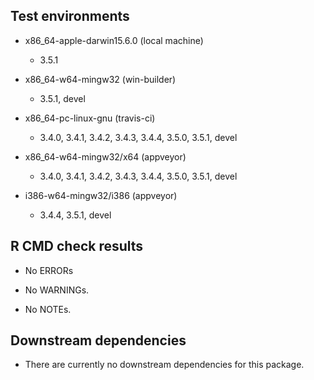 ## Test environments

  * x86_64-apple-darwin15.6.0 (local machine)
     - 3.5.1

  * x86_64-w64-mingw32 (win-builder)
     - 3.5.1, devel

  * x86_64-pc-linux-gnu (travis-ci)
     - 3.4.0, 3.4.1, 3.4.2, 3.4.3, 3.4.4, 3.5.0,
       3.5.1, devel

  * x86_64-w64-mingw32/x64 (appveyor)
     - 3.4.0, 3.4.1, 3.4.2, 3.4.3, 3.4.4, 3.5.0,
       3.5.1, devel

  * i386-w64-mingw32/i386 (appveyor)
     - 3.4.4, 3.5.1, devel


## R CMD check results

  * No ERRORs

  * No WARNINGs.

  * No NOTEs.


## Downstream dependencies

  * There are currently no downstream dependencies for this package.
